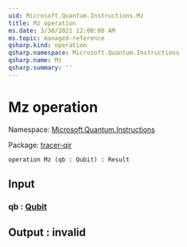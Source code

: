```yaml
---
uid: Microsoft.Quantum.Instructions.Mz
title: Mz operation
ms.date: 3/30/2021 12:00:00 AM
ms.topic: managed-reference
qsharp.kind: operation
qsharp.namespace: Microsoft.Quantum.Instructions
qsharp.name: Mz
qsharp.summary: ''
---
```


# Mz operation

Namespace: [Microsoft.Quantum.Instructions](xref:Microsoft.Quantum.Instructions)

Package: [tracer-qir](https://nuget.org/packages/tracer-qir)




```qsharp
operation Mz (qb : Qubit) : Result
```


## Input

### qb : [Qubit](xref:microsoft.quantum.lang-ref.qubit)





## Output : __invalid<Result>__

